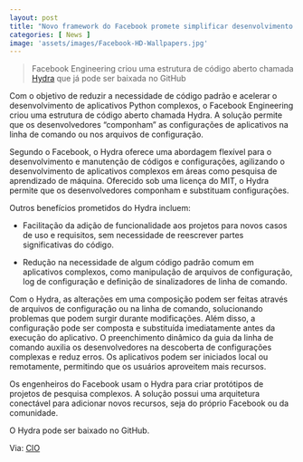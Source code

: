 ```yaml
---
layout: post
title: "Novo framework do Facebook promete simplificar desenvolvimento de Python"
categories: [ News ]
image: 'assets/images/Facebook-HD-Wallpapers.jpg'
---
```


> Facebook Engineering criou uma estrutura de código aberto chamada [Hydra](https://cli.dev/) que já pode ser baixada no GitHub

Com o objetivo de reduzir a necessidade de código padrão e acelerar o desenvolvimento de aplicativos Python complexos, o Facebook Engineering criou uma estrutura de código aberto chamada Hydra. A solução permite que os desenvolvedores “componham” as configurações de aplicativos na linha de comando ou nos arquivos de configuração.

Segundo o Facebook, o Hydra oferece uma abordagem flexível para o desenvolvimento e manutenção de códigos e configurações, agilizando o desenvolvimento de aplicativos complexos em áreas como pesquisa de aprendizado de máquina. Oferecido sob uma licença do MIT, o Hydra permite que os desenvolvedores componham e substituam configurações.

Outros benefícios prometidos do Hydra incluem:

- Facilitação da adição de funcionalidade aos projetos para novos casos de uso e requisitos, sem necessidade de reescrever partes significativas do código.

- Redução na necessidade de algum código padrão comum em aplicativos complexos, como manipulação de arquivos de configuração, log de configuração e definição de sinalizadores de linha de comando.

<script async src="https://pagead2.googlesyndication.com/pagead/js/adsbygoogle.js"></script>
<!-- Informat -->
<ins class="adsbygoogle"
     style="display:block"
     data-ad-client="ca-pub-2838251107855362"
     data-ad-slot="2327980059"
     data-ad-format="auto"
     data-full-width-responsive="true"></ins>
<script>
(adsbygoogle = window.adsbygoogle || []).push({});
</script>    

Com o Hydra, as alterações em uma composição podem ser feitas através de arquivos de configuração ou na linha de comando, solucionando problemas que podem surgir durante modificações. Além disso, a configuração pode ser composta e substituída imediatamente antes da execução do aplicativo. O preenchimento dinâmico da guia da linha de comando auxilia os desenvolvedores na descoberta de configurações complexas e reduz erros. Os aplicativos podem ser iniciados local ou remotamente, permitindo que os usuários aproveitem mais recursos.

Os engenheiros do Facebook usam o Hydra para criar protótipos de projetos de pesquisa complexos. A solução possui uma arquitetura conectável para adicionar novos recursos, seja do próprio Facebook ou da comunidade.

O Hydra pode ser baixado no GitHub.

Via: [CIO](https://cio.com.br/novo-framework-do-facebook-promete-simplificar-desenvolvimento-de-python/)
